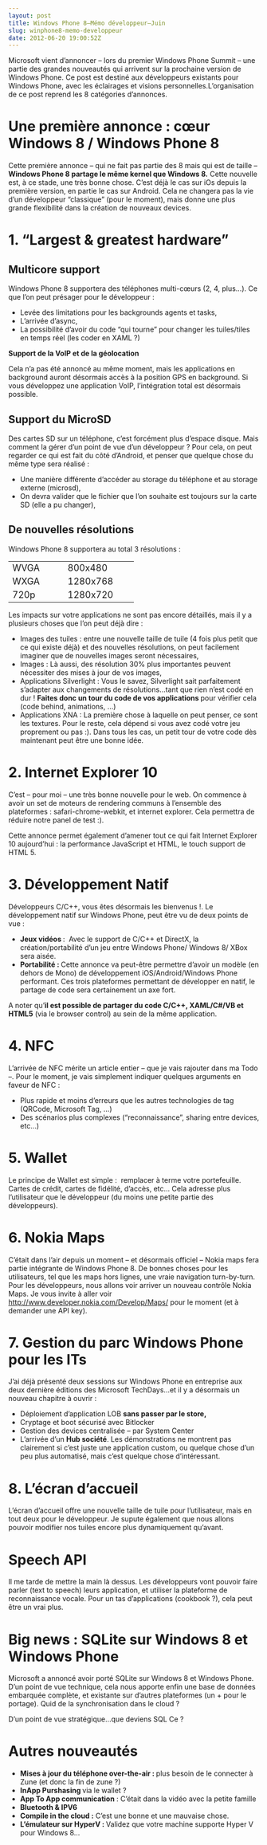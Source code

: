 ```yaml
---
layout: post
title: Windows Phone 8–Mémo développeur–Juin
slug: winphone8-memo-developpeur
date: 2012-06-20 19:00:52Z
---
```


Microsoft vient d’annoncer – lors du premier Windows Phone Summit – une partie des grandes nouveautés qui arrivent sur la prochaine version de Windows Phone. Ce post est destiné aux développeurs existants pour Windows Phone, avec les éclairages et visions personnelles.L’organisation de ce post reprend les 8 catégories d’annonces.
<h1></h1>
<h1>Une première annonce : cœur Windows 8 / Windows Phone 8</h1>
Cette première annonce – qui ne fait pas partie des 8 mais qui est de taille – <strong>Windows Phone 8 partage le même kernel que Windows 8.</strong> Cette nouvelle est, à ce stade, une très bonne chose. C’est déjà le cas sur iOs depuis la première version, en partie le cas sur Android. Cela ne changera pas la vie d’un développeur “classique” (pour le moment), mais donne une plus grande flexibilité dans la création de nouveaux devices.
<h1>1. “Largest &amp; greatest hardware”</h1>
<h2>Multicore support</h2>
Windows Phone 8 supportera des téléphones multi-cœurs (2, 4, plus…). Ce que l’on peut présager pour le développeur :
<ul>
	<li>Levée des limitations pour les backgrounds agents et tasks,</li>
	<li>L’arrivée d’async,</li>
	<li>La possibilité d’avoir du code “qui tourne” pour changer les tuiles/tiles en temps réel (les coder en XAML ?)</li>
</ul>
<strong>Support de la VoIP et de la géolocation</strong>

Cela n’a pas été annoncé au même moment, mais les applications en background auront désormais accès à la position GPS en background. Si vous développez une application VoIP, l’intégration total est désormais possible.
<h2>Support du MicroSD</h2>
Des cartes SD sur un téléphone, c’est forcément plus d’espace disque. Mais comment la gérer d’un point de vue d’un développeur ? Pour cela, on peut regarder ce qui est fait du côté d’Android, et penser que quelque chose du même type sera réalisé :
<ul>
	<li>Une manière différente d’accéder au storage du téléphone et au storage externe (microsd),</li>
	<li>On devra valider que le fichier que l’on souhaite est toujours sur la carte SD (elle a pu changer),</li>
</ul>
<h2>De nouvelles résolutions</h2>
Windows Phone 8 supportera au total 3 résolutions :
<div align="center">
<table width="222" border="0" cellspacing="0" cellpadding="2" align="center">
<tbody>
<tr>
<td valign="top" width="95"><span style="font-size: large;">WVGA</span></td>
<td valign="top" width="125"><span style="font-size: large;">800x480</span></td>
</tr>
<tr>
<td valign="top" width="95"><span style="font-size: large;">WXGA</span></td>
<td valign="top" width="125"><span style="font-size: large;">1280x768</span></td>
</tr>
<tr>
<td valign="top" width="95"><span style="font-size: large;">720p</span></td>
<td valign="top" width="125"><span style="font-size: large;">1280x720</span></td>
</tr>
</tbody>
</table>
</div>
Les impacts sur votre applications ne sont pas encore détaillés, mais il y a plusieurs choses que l’on peut déjà dire :
<ul>
	<li>Images des tuiles : entre une nouvelle taille de tuile (4 fois plus petit que ce qui existe déjà) et des nouvelles résolutions, on peut facilement imaginer que de nouvelles images seront nécessaires,</li>
	<li>Images : Là aussi, des résolution 30% plus importantes peuvent nécessiter des mises à jour de vos images,</li>
	<li>Applications Silverlight : Vous le savez, Silverlight sait parfaitement s’adapter aux changements de résolutions…tant que rien n’est codé en dur ! <strong>Faites donc un tour du code de vos applications </strong>pour vérifier cela (code behind, animations, …)</li>
	<li>Applications XNA : La première chose à laquelle on peut penser, ce sont les textures. Pour le reste, cela dépend si vous avez codé votre jeu proprement ou pas :). Dans tous les cas, un petit tour de votre code dès maintenant peut être une bonne idée.</li>
</ul>
<h1>2. Internet Explorer 10</h1>
C’est – pour moi – une très bonne nouvelle pour le web. On commence à avoir un set de moteurs de rendering communs à l’ensemble des plateformes : safari-chrome-webkit, et internet explorer. Cela permettra de réduire notre panel de test :).

Cette annonce permet également d’amener tout ce qui fait Internet Explorer 10 aujourd’hui : la performance JavaScript et HTML, le touch support de HTML 5.
<h1>3. Développement Natif</h1>
Développeurs C/C++, vous êtes désormais les bienvenus !. Le développement natif sur Windows Phone, peut être vu de deux points de vue :
<ul>
	<li><strong>Jeux vidéos </strong>:  Avec le support de C/C++ et DirectX, la création/portabilité d’un jeu entre Windows Phone/ Windows 8/ XBox sera aisée.</li>
	<li><strong>Portabilité : </strong>Cette annonce va peut-être permettre d’avoir un modèle (en dehors de Mono) de développement iOS/Android/Windows Phone performant. Ces trois plateformes permettant de développer en natif, le partage de code sera certainement un axe fort.</li>
</ul>
A noter qu’<strong>il est possible de partager du code C/C++, XAML/C#/VB et HTML5</strong> (via le browser control) au sein de la même application.
<h1></h1>
<h1>4. NFC</h1>
L’arrivée de NFC mérite un article entier – que je vais rajouter dans ma Todo –. Pour le moment, je vais simplement indiquer quelques arguments en faveur de NFC :
<ul>
	<li>Plus rapide et moins d’erreurs que les autres technologies de tag (QRCode, Microsoft Tag, …)</li>
	<li>Des scénarios plus complexes (“reconnaissance”, sharing entre devices, etc…)</li>
</ul>
<h1></h1>
<h1>5. Wallet</h1>
Le principe de Wallet est simple :  remplacer à terme votre portefeuille. Cartes de crédit, cartes de fidélité, d’accès, etc… Cela adresse plus l’utilisateur que le développeur (du moins une petite partie des développeurs).
<h1></h1>
<h1>6. Nokia Maps</h1>
C’était dans l’air depuis un moment – et désormais officiel – Nokia maps fera partie intégrante de Windows Phone 8. De bonnes choses pour les utilisateurs, tel que les maps hors lignes, une vraie navigation turn-by-turn. Pour les développeurs, nous allons voir arriver un nouveau contrôle Nokia Maps. Je vous invite à aller voir <a href="http://www.developer.nokia.com/Develop/Maps/">http://www.developer.nokia.com/Develop/Maps/</a> pour le moment (et à demander une API key).
<h1></h1>
<h1>7. Gestion du parc Windows Phone pour les ITs</h1>
J’ai déjà présenté deux sessions sur Windows Phone en entreprise aux deux dernière éditions des Microsoft TechDays…et il y a désormais un nouveau chapitre à ouvrir :
<ul>
	<li>Déploiement d’application LOB <strong>sans passer par le store,</strong></li>
	<li>Cryptage et boot sécurisé avec Bitlocker</li>
	<li>Gestion des devices centralisée – par System Center</li>
	<li>L’arrivée d’un <strong>Hub société</strong>. Les démonstrations ne montrent pas clairement si c’est juste une application custom, ou quelque chose d’un peu plus automatisé, mais c’est quelque chose d’intéressant.</li>
</ul>
<h1></h1>
<h1>8. L’écran d’accueil</h1>
L’écran d’accueil offre une nouvelle taille de tuile pour l’utilisateur, mais en tout deux pour le développeur. Je supute également que nous allons pouvoir modifier nos tuiles encore plus dynamiquement qu’avant.
<h1>Speech API</h1>
Il me tarde de mettre la main là dessus. Les développeurs vont pouvoir faire parler (text to speech) leurs application, et utiliser la plateforme de reconnaissance vocale. Pour un tas d’applications (cookbook ?), cela peut être un vrai plus.
<h1>Big news : SQLite sur Windows 8 et Windows Phone</h1>
Microsoft a annoncé avoir porté SQLite sur Windows 8 et Windows Phone. D’un point de vue technique, cela nous apporte enfin une base de données embarquée complète, et existante sur d’autres plateformes (un + pour le portage). Quid de la synchronisation dans le cloud ?

D’un point de vue stratégique…que deviens SQL Ce ?
<h1>Autres nouveautés</h1>
<ul>
	<li><strong>Mises à jour du téléphone over-the-air : </strong>plus besoin de le connecter à Zune (et donc la fin de zune ?)</li>
	<li><strong>InApp Purshasing </strong>via le wallet ?</li>
	<li><strong>App To App communication</strong> : C’était dans la vidéo avec la petite famille</li>
	<li><strong>Bluetooth &amp; IPV6</strong></li>
	<li><strong>Compile in the cloud :</strong> C’est une bonne et une mauvaise chose.</li>
	<li><strong>L’émulateur sur HyperV : </strong>Validez que votre machine supporte Hyper V pour Windows 8…</li>
</ul>
